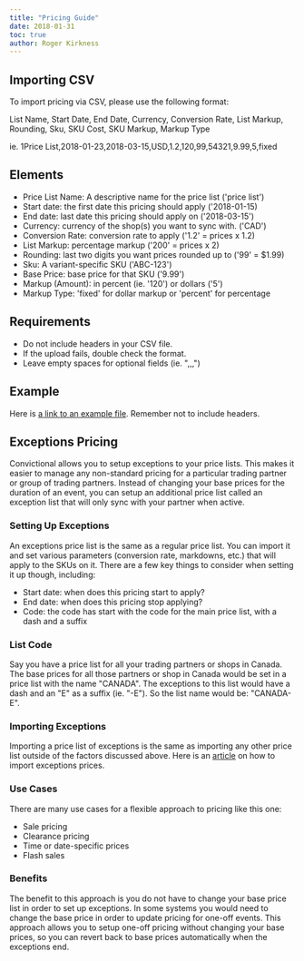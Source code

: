 ```yaml
---
title: "Pricing Guide"
date: 2018-01-31
toc: true
author: Roger Kirkness
---
```

## Importing CSV
To import pricing via CSV, please use the following format:

List Name, Start Date, End Date, Currency, Conversion Rate, List Markup, Rounding, Sku, SKU Cost, SKU Markup, Markup Type

ie. 1Price List,2018-01-23,2018-03-15,USD,1.2,120,99,54321,9.99,5,fixed

## Elements

* Price List Name: A descriptive name for the price list ('price list')
* Start date: the first date this pricing should apply ('2018-01-15)
* End date: last date this pricing should apply on ('2018-03-15')
* Currency: currency of the shop(s) you want to sync with. ('CAD')
* Conversion Rate: conversion rate to apply ('1.2' = prices x 1.2)
* List Markup: percentage markup ('200' = prices x 2)
* Rounding: last two digits you want prices rounded up to ('99' = $1.99)
* Sku: A variant-specific SKU ('ABC-123')
* Base Price: base price for that SKU ('9.99')
* Markup (Amount): in percent (ie. '120') or dollars ('5')
* Markup Type: 'fixed' for dollar markup or 'percent' for percentage

## Requirements

* Do not include headers in your CSV file.
* If the upload fails, double check the format.
* Leave empty spaces for optional fields (ie. ",,,")

## Example

Here is [a link to an example file](https://docs.google.com/spreadsheets/d/1adlpyOlVsCVIxEsWbHAsWaSQ6V8aTkTXV0XvSa-yq2Y/edit?usp=sharing). Remember not to include headers.

## Exceptions Pricing

Convictional allows you to setup exceptions to your price lists. This makes it easier to manage any non-standard pricing for a particular trading partner or group of trading partners. Instead of changing your base prices for the duration of an event, you can setup an additional price list called an exception list that will only sync with your partner when active.

### Setting Up Exceptions

An exceptions price list is the same as a regular price list. You can import it and set various parameters (conversion rate, markdowns, etc.) that will apply to the SKUs on it. There are a few key things to consider when setting it up though, including:

* Start date: when does this pricing start to apply?
* End date: when does this pricing stop applying?
* Code: the code has start with the code for the main price list, with a dash and a suffix

### List Code

Say you have a price list for all your trading partners or shops in Canada. The base prices for all those partners or shop in Canada would be set in a price list with the name "CANADA". The exceptions to this list would have a dash and an "E" as a suffix (ie. "-E"). So the list name would be: "CANADA-E".

### Importing Exceptions

Importing a price list of exceptions is the same as importing any other price list outside of the factors discussed above. Here is an [article](http://help.convictional.com/pricing-csv-uploads/) on how to import exceptions prices. 

### Use Cases

There are many use cases for a flexible approach to pricing like this one:
* Sale pricing
* Clearance pricing
* Time or date-specific prices
* Flash sales

### Benefits

The benefit to this approach is you do not have to change your base price list in order to set up exceptions. In some systems you would need to change the base price in order to update pricing for one-off events. This approach allows you to setup one-off pricing without changing your base prices, so you can revert back to base prices automatically when the exceptions end.
